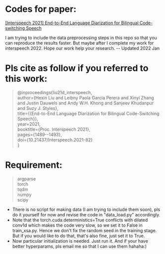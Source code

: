  # Codes for paper:   
 [[Interspeech 2021] End-to-End Language Diarization for Bilingual Code-switching Speech](https://www.isca-speech.org/archive/pdfs/interspeech_2021/liu21d_interspeech.pdf)     

I am trying to include the data preprocessing steps in this repo so that you can reproduce the results faster. But maybe after I complete my work for interspeech 2022. Hope our work help your research. -- Updated 2022 Jan

# Pls cite as follow if you referred to this work:  
> @inproceedings{liu21d_interspeech,  
  author={Hexin Liu and Leibny Paola García Perera and Xinyi Zhang and Justin Dauwels and Andy W.H. Khong and Sanjeev Khudanpur and Suzy J. Styles},  
  title={{End-to-End Language Diarization for Bilingual Code-Switching Speech}},  
  year=2021,  
  booktitle={Proc. Interspeech 2021},  
  pages={1489--1493},  
  doi={10.21437/Interspeech.2021-82}  
}  
  
# Requirement:
    
 > argparse  
  torch  
  tqdm  
  numpy  
  scipy
  
  * There is no script for making data (I am trying to include them soon), pls do it yourself for now and revise the code in "data_load.py" accordingly.
  * Note that the torch.cuda.deterministics=True conflicts with dilated conv1d which makes the code very slow, so we set it to False in train_xsa.py. Hence we don't fix the random seed in the training stage. But if you would like to do that, that's also fine, just set it to True. 
  * Now particular initialization is needed. Just run it. And if your have better hyperparams, pls email me so that I can use them hahaha:) 
